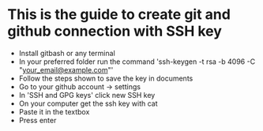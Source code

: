 # This is the guide to create git and github connection with SSH key

* Install gitbash or any terminal
* In your preferred folder run the command 'ssh-keygen -t rsa -b 4096 -C "your_email@example.com"'
* Follow the steps shown to save the key in documents
* Go to your github account -> settings
* In 'SSH and GPG keys' click new SSH key
* On your computer get the ssh key with cat
* Paste it in the textbox
* Press enter
